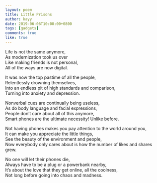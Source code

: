 ```yaml
---
layout: poem
title: Little Prisons
author: kayy
date: 2019-06-06T10:00:00+0800
tags: [gadgets]
comments: true
like: true
---
```

Life is not the same anymore,  
As modernization took us over  
Like making friends is not personal,  
All of the ways are now digital.  
  
It was now the top pastime of all the people,  
Relentlessly drowning themselves,  
Into an endless pit of high standards and comparison,  
Turning into anxiety and depression.   
  
Nonverbal cues are continually being useless,  
As do body language and facial expressions,  
People don’t care about all of this anymore,  
Smart phones are the ultimate necessity! Unlike before.  
  
Not having phones makes you pay attention to the world around you,  
It can make you appreciate the little things,  
See the beauty of the environment and people,  
Now everybody only cares about is how the number of likes and shares grew.  
  
No one will let their phones die,  
Always have to be a plug or a powerbank nearby,  
It’s about the love that they get online, all the coolness,  
Not long before going into chaos and madness.  
